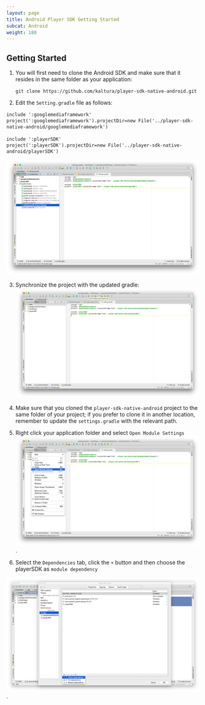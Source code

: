 ```yaml
---
layout: page
title: Android Player SDK Getting Started 
subcat: Android
weight: 180
---
```


## Getting Started 

1. You will first need to clone the Android SDK and make sure that it resides in the same folder as your application:
	```
	git clone https://github.com/kaltura/player-sdk-native-android.git
	```
2. Edit the ```Setting.gradle``` file as follows:

```
include ':googlemediaframework'
project(':googlemediaframework').projectDir=new File('../player-sdk-native-android/googlemediaframework')

include ':playerSDK'
project(':playerSDK').projectDir=new File('../player-sdk-native-android/playerSDK')
```
![settings.gradle](./images/settings.gradle.png)

3. Synchronize the project with the updated gradle:
![SyncProjectWithGradleProject](./images/SyncProjectWithGradleProject.png)

3. Make sure that you cloned the ```player-sdk-native-android``` project to the same folder of your project; if you prefer to clone it in another location, remember to update the ```settings.gradle``` with the relevant path.

4. Right click your application folder and select ```Open Module Settings```
![OpenModuleSetting](./images/OpenModuleSetting.png).

5. Select the ```Dependencies``` tab, click the ```+``` button and then choose the playerSDK as ```module dependency```

![Dependencies](./images/Dependencies.png).

